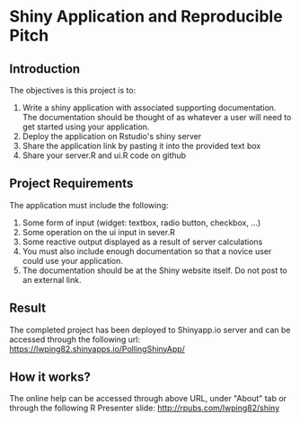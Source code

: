 # Shiny Application and Reproducible Pitch

## Introduction

The objectives is this project is to:
1. Write a shiny application with associated supporting documentation. The documentation should be thought of as whatever a user will need to get started using your application.
2. Deploy the application on Rstudio's shiny server
3. Share the application link by pasting it into the provided text box
4. Share your server.R and ui.R code on github

## Project Requirements

The application must include the following:
1. Some form of input (widget: textbox, radio button, checkbox, ...)
2. Some operation on the ui input in sever.R
3. Some reactive output displayed as a result of server calculations
4. You must also include enough documentation so that a novice user could use your application.
5. The documentation should be at the Shiny website itself. Do not post to an external link.

## Result

The completed project has been deployed to Shinyapp.io server and can be accessed through the following url:
https://lwping82.shinyapps.io/PollingShinyApp/

## How it works?

The online help can be accessed through above URL, under "About" tab or through the following R Presenter slide:
http://rpubs.com/lwping82/shiny
